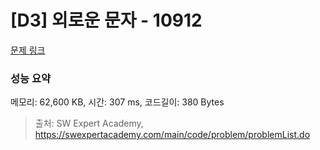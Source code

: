 # [D3] 외로운 문자 - 10912 

[문제 링크](https://swexpertacademy.com/main/code/problem/problemDetail.do?contestProbId=AXVJuEvqLAADFASe) 

### 성능 요약

메모리: 62,600 KB, 시간: 307 ms, 코드길이: 380 Bytes



> 출처: SW Expert Academy, https://swexpertacademy.com/main/code/problem/problemList.do